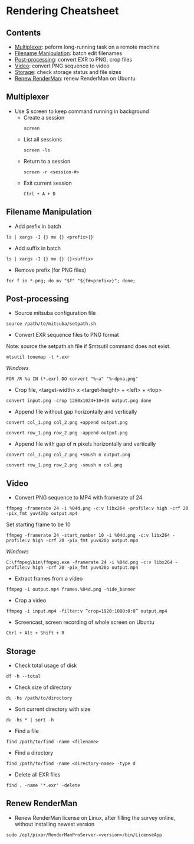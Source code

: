 # Rendering Cheatsheet
## Contents
- [Multiplexer](#multiplexer): peform long-running task on a remote machine
- [Filename Manipulation](#filename-manipulation): batch edit filenames
- [Post-processing](#post-processing): convert EXR to PNG, crop files
- [Video](#video): convert PNG sequence to video
- [Storage](#storage): check storage status and file sizes
- [Renew RenderMan](#renew-renderman): renew RenderMan on Ubuntu

## Multiplexer
- Use $ screen to keep command running in background
  - Create a session
    ```
    screen
    ```
  - List all sessions
    ```
    screen -ls
    ```
  - Return to a session
    ```
    screen -r <session-#>
    ```
  - Exit current session
    ```
    Ctrl + A + D
    ```
## Filename Manipulation

- Add prefix in batch
```
ls | xargs -I {} mv {} <prefix>{}
```

- Add suffix in batch

```
ls | xargs -I {} mv {} {}<suffix>
```

- Remove prefix (for PNG files)
```
for f in *.png; do mv "$f" "${f#<prefix>}"; done;
```
## Post-processing
- Source mitsuba configuration file
```
source /path/to/mitsuba/setpath.sh
```
- Convert EXR sequence files to PNG format

Note: source the setpath.sh file if $mtsutil command does not exist.

```
mtsutil tonemap -t *.exr
```
_Windows_
```
FOR /R %a IN (*.exr) DO convert "%~a" "%~dpna.png"
```

- Crop file, \<target-width> x \<target-height> + \<left> + \<top>
```
convert input.png -crop 1280x1024+10+10 output.png done
```

- Append file without gap horizontally and vertically
```
convert col_1.png col_2.png +append output.png
```
```
convert row_1.png row_2.png -append output.png
```

- Append file with gap of **n** pixels horizontally and vertically
```
convert col_1.png col_2.png +smush n output.png
```
```
convert row_1.png row_2.png -smush n col.png
```
## Video
- Convert PNG sequence to MP4 with framerate of 24
```
ffmpeg -framerate 24 -i %04d.png -c:v libx264 -profile:v high -crf 20 -pix_fmt yuv420p output.mp4
```
Set starting frame to be 10
```
ffmpeg -framerate 24 -start_number 10 -i %04d.png -c:v libx264 -profile:v high -crf 20 -pix_fmt yuv420p output.mp4
```
_Windows_
```
C:\ffmpeg\bin\ffmpeg.exe -framerate 24 -i %04d.png -c:v libx264 -profile:v high -crf 20 -pix_fmt yuv420p output.mp4
```

- Extract frames from a video
```
ffmpeg -i output.mp4 frames.%04d.png -hide_banner
```

- Crop a video
```
ffmpeg -i input.mp4 -filter:v “crop=1920:1080:0:0” output.mp4
```

- Screencast, screen recording of whole screen on Ubuntu
```
Ctrl + Alt + Shift + R
```

## Storage
- Check total usage of disk
```
df -h --total
```

- Check size of directory
```
du -hs /path/to/directory
```

- Sort current directory with size
```
du -hs * | sort -h
```

- Find a file
```
find /path/to/find -name <filename>
```
- Find a directory
```
find /path/to/find -name <directory-name> -type d
```

- Delete all EXR files
```
find . -name '*.exr' -delete
```

## Renew RenderMan

- Renew RenderMan license on Linux, after filling the survey online, without installing newest version
```
sudo /opt/pixar/RenderManProServer-<version>/bin/LicenseApp 
```
